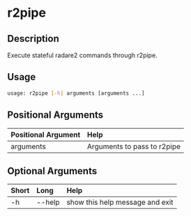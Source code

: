 <!-- THIS PART OF THIS FILE IS AUTOGENERATED. DO NOT MODIFY IT. See scripts/generate_docs.sh -->




# r2pipe

## Description


Execute stateful radare2 commands through r2pipe.
## Usage


```bash
usage: r2pipe [-h] arguments [arguments ...]

```
## Positional Arguments

|Positional Argument|Help|
| :--- | :--- |
|arguments|Arguments to pass to r2pipe|

## Optional Arguments

|Short|Long|Help|
| :--- | :--- | :--- |
|-h|--help|show this help message and exit|

<!-- END OF AUTOGENERATED PART. Do not modify this line or the line below, they mark the end of the auto-generated part of the file. If you want to extend the documentation in a way which cannot easily be done by adding to the command help description, write below the following line. -->
<!-- ------------\>8---- ----\>8---- ----\>8------------ -->
